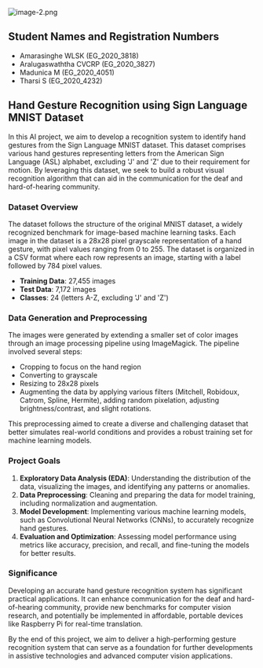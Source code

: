 ![image-2.png](attachment:image-2.png)

## Student Names and Registration Numbers

- Amarasinghe WLSK (EG_2020_3818)
- Aralugaswaththa CVCRP (EG_2020_3827)
- Madunica M (EG_2020_4051)
- Tharsi S (EG_2020_4232)

## Hand Gesture Recognition using Sign Language MNIST Dataset

In this AI project, we aim to develop a recognition system to identify hand gestures from the Sign Language MNIST dataset. This dataset comprises various hand gestures representing letters from the American Sign Language (ASL) alphabet, excluding 'J' and 'Z' due to their requirement for motion. By leveraging this dataset, we seek to build a robust visual recognition algorithm that can aid in the communication for the deaf and hard-of-hearing community.

### Dataset Overview

The dataset follows the structure of the original MNIST dataset, a widely recognized benchmark for image-based machine learning tasks. Each image in the dataset is a 28x28 pixel grayscale representation of a hand gesture, with pixel values ranging from 0 to 255. The dataset is organized in a CSV format where each row represents an image, starting with a label followed by 784 pixel values.

- **Training Data**: 27,455 images
- **Test Data**: 7,172 images
- **Classes**: 24 (letters A-Z, excluding 'J' and 'Z')

### Data Generation and Preprocessing

The images were generated by extending a smaller set of color images through an image processing pipeline using ImageMagick. The pipeline involved several steps:
- Cropping to focus on the hand region
- Converting to grayscale
- Resizing to 28x28 pixels
- Augmenting the data by applying various filters (Mitchell, Robidoux, Catrom, Spline, Hermite), adding random pixelation, adjusting brightness/contrast, and slight rotations.

This preprocessing aimed to create a diverse and challenging dataset that better simulates real-world conditions and provides a robust training set for machine learning models.

### Project Goals

1. **Exploratory Data Analysis (EDA)**: Understanding the distribution of the data, visualizing the images, and identifying any patterns or anomalies.
2. **Data Preprocessing**: Cleaning and preparing the data for model training, including normalization and augmentation.
3. **Model Development**: Implementing various machine learning models, such as Convolutional Neural Networks (CNNs), to accurately recognize hand gestures.
4. **Evaluation and Optimization**: Assessing model performance using metrics like accuracy, precision, and recall, and fine-tuning the models for better results.

### Significance

Developing an accurate hand gesture recognition system has significant practical applications. It can enhance communication for the deaf and hard-of-hearing community, provide new benchmarks for computer vision research, and potentially be implemented in affordable, portable devices like Raspberry Pi for real-time translation.

By the end of this project, we aim to deliver a high-performing gesture recognition system that can serve as a foundation for further developments in assistive technologies and advanced computer vision applications.
